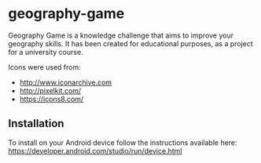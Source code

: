 # geography-game

Geography Game is a knowledge challenge that aims to improve your geography skills. It has been created for educational purposes, as a project for a university course.

Icons were used from:
* http://www.iconarchive.com
* http://pixelkit.com/
* https://icons8.com/

## Installation

To install on your Android device follow the instructions available here: 
https://developer.android.com/studio/run/device.html


